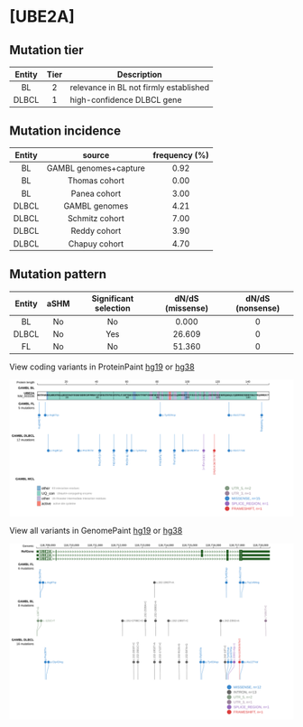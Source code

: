 # [UBE2A]

## Mutation tier

|Entity|Tier|Description                           |
|:------:|:----:|--------------------------------------|
|BL    |2   |relevance in BL not firmly established|
|DLBCL |1   |high-confidence DLBCL gene            |
## Mutation incidence

|Entity|source               |frequency (%)|
|:------:|:---------------------:|:-------------:|
|BL    |GAMBL genomes+capture|0.92         |
|BL    |Thomas cohort        |0.00         |
|BL    |Panea cohort         |3.00         |
|DLBCL |GAMBL genomes        |4.21         |
|DLBCL |Schmitz cohort       |7.00         |
|DLBCL |Reddy cohort         |3.90         |
|DLBCL |Chapuy cohort        |4.70         |

## Mutation pattern

|Entity|aSHM|Significant selection|dN/dS (missense)|dN/dS (nonsense)|
|:------:|:----:|:---------------------:|:----------------:|:----------------:|
|BL    |No  |No                   | 0.000          |0               |
|DLBCL |No  |Yes                  |26.609          |0               |
|FL    |No  |No                   |51.360          |0               |




View coding variants in ProteinPaint [hg19](https://www.bcgsc.ca/downloads/morinlab/GAMBL/test/genes/UBE2A_protein.html)  or [hg38](https://www.bcgsc.ca/downloads/morinlab/GAMBL/test/genes/UBE2A_protein_hg38.html)

![image](images/proteinpaint/UBE2A_NM_003336.svg)

View all variants in GenomePaint [hg19](https://www.bcgsc.ca/downloads/morinlab/GAMBL/test/genes/UBE2A.html)  or [hg38](https://www.bcgsc.ca/downloads/morinlab/GAMBL/test/genes/UBE2A_hg38.html)

![image](images/proteinpaint/UBE2A.svg)
